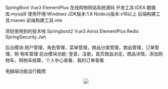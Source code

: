 SpringBoot Vue3 ElementPlus 在线购物网站系统源码
开发工具:IDEA
数据库:mysql8
使用环境:Windows
JDK版本:1.8
NodeJs版本:v16以上
后端构建工具:maven
前端构建工具:vite

项目使用到的技术栈 Springboot2 Vue3 Axios ElementPlus  Redis SpringSecurity
Jwt 

后台模块:用户管理，角色管理，菜单管理，商品分类管理，商品管理，订单管理，购
物车管理
前台模块功能: 登录，注册，首页商品浏览，商品详情，添加购物车，购物车结算，个人中心查看，我的订单查看

电脑端功能运行截图
<div align="center">
  <img src="http://192.74.226.94:8888/note/q1.png">
</div>

